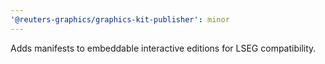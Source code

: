 ```yaml
---
'@reuters-graphics/graphics-kit-publisher': minor
---
```


Adds manifests to embeddable interactive editions for LSEG compatibility.

